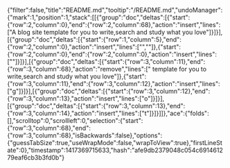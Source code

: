 {"filter":false,"title":"README.md","tooltip":"/README.md","undoManager":{"mark":1,"position":1,"stack":[[{"group":"doc","deltas":[{"start":{"row":2,"column":0},"end":{"row":2,"column":68},"action":"insert","lines":["A blog site template for you to write,search and study what you love"]}]}],[{"group":"doc","deltas":[{"start":{"row":1,"column":5},"end":{"row":2,"column":0},"action":"insert","lines":["",""]},{"start":{"row":2,"column":0},"end":{"row":2,"column":0},"action":"insert","lines":[""]}]}],[{"group":"doc","deltas":[{"start":{"row":3,"column":11},"end":{"row":3,"column":68},"action":"remove","lines":[" template for you to write,search and study what you love"]},{"start":{"row":3,"column":11},"end":{"row":3,"column":12},"action":"insert","lines":["g"]}]}],[{"group":"doc","deltas":[{"start":{"row":3,"column":12},"end":{"row":3,"column":13},"action":"insert","lines":["o"]}]}],[{"group":"doc","deltas":[{"start":{"row":3,"column":13},"end":{"row":3,"column":14},"action":"insert","lines":["t"]}]}]]},"ace":{"folds":[],"scrolltop":0,"scrollleft":0,"selection":{"start":{"row":3,"column":68},"end":{"row":3,"column":68},"isBackwards":false},"options":{"guessTabSize":true,"useWrapMode":false,"wrapToView":true},"firstLineState":0},"timestamp":1417369715633,"hash":"afe9db2379048c054c691461279eaf6cb3b3fd0b"}